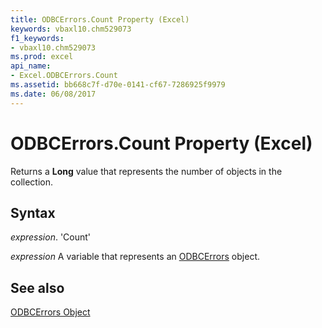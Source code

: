 ```yaml
---
title: ODBCErrors.Count Property (Excel)
keywords: vbaxl10.chm529073
f1_keywords:
- vbaxl10.chm529073
ms.prod: excel
api_name:
- Excel.ODBCErrors.Count
ms.assetid: bb668c7f-d70e-0141-cf67-7286925f9979
ms.date: 06/08/2017
---
```



# ODBCErrors.Count Property (Excel)

Returns a  **Long** value that represents the number of objects in the collection.


## Syntax

 _expression_. 'Count'

 _expression_ A variable that represents an [ODBCErrors](./Excel.ODBCErrors.md) object.


## See also


[ODBCErrors Object](Excel.ODBCErrors.md)


